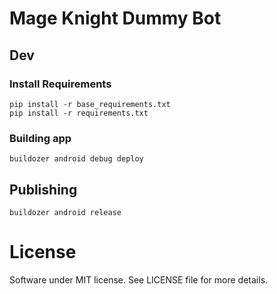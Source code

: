 # Mage Knight Dummy Bot


## Dev
### Install Requirements

```
pip install -r base_requirements.txt
pip install -r requirements.txt
```

### Building app
`buildozer android debug deploy`

## Publishing
`buildozer android release`


# License
Software under MIT license. See LICENSE file for more details.